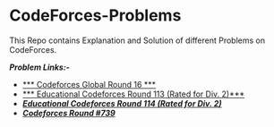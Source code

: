 # CodeForces-Problems
This Repo contains Explanation and Solution of different Problems on CodeForces. 

***Problem Links:-***

- [*** Codeforces Global Round 16 ***](https://codeforces.com/contest/1566)
- [*** Educational Codeforces Round 113 (Rated for Div. 2)***](https://codeforces.com/contest/1569)
- [***Educational Codeforces Round 114 (Rated for Div. 2)***](https://codeforces.com/contest/1574)
- [***Codeforces Round #739***](https://codeforces.com/contest/1560)